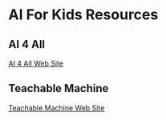 # AI For Kids Resources

## AI 4 All
[AI 4 All Web Site](https://ai-4-all.org/)

## Teachable Machine
[Teachable Machine Web Site](https://teachablemachine.withgoogle.com/)